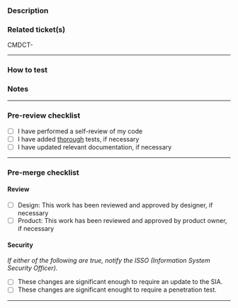 ### Description
<!-- Detailed description of changes and related context -->


### Related ticket(s)
<!-- Link to related ticket(s) or issue(s) -->
<!-- Hint: Type CMDCT-<ticket-number> for autolinking -->
CMDCT-

---
### How to test
<!-- Step-by-step instructions on how to test, if necessary -->


### Notes
<!-- Changed dependencies, .env files, configs, etc. -->
<!-- Instructions for local dev, e.g. requires new installs in directories -->


---
### Pre-review checklist
<!-- Complete the following steps before opening for review -->

- [ ] I have performed a self-review of my code
- [ ] I have added [thorough](https://shorturl.at/aejkF) tests, if necessary
- [ ] I have updated relevant documentation, if necessary

---
### Pre-merge checklist
<!-- Complete the following steps before merging -->

#### Review
- [ ] Design: This work has been reviewed and approved by designer, if necessary
- [ ] Product: This work has been reviewed and approved by product owner, if necessary

#### Security
_If either of the following are true, notify the ISSO (Information System Security Officer)._

- [ ] These changes are significant enough to require an update to the SIA.
- [ ] These changes are significant enought to require a penetration test.
---
